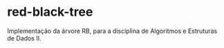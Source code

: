 # red-black-tree
Implementação da árvore RB, para a disciplina de Algoritmos e Estruturas de Dados II.

